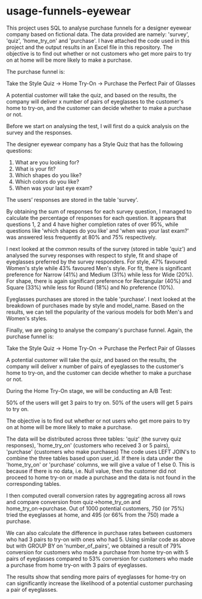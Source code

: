# usage-funnels-eyewear

This project uses SQL to analyse purchase funnels for a designer eyewear company based on fictional data. The data provided are namely: 'survey', 'quiz', 'home_try_on' and 'purchase'. I have attached the code used in this project and the output results in an Excel file in this repository. The objective is to find out whether or not customers who get more pairs to try on at home will be more likely to make a purchase.

The purchase funnel is:

Take the Style Quiz → Home Try-On → Purchase the Perfect Pair of Glasses

A potential customer will take the quiz, and based on the results, the company will deliver x number of pairs of eyeglasses to the customer's home to try-on, and the customer can decide whether to make a purchase or not.

Before we start on analysing the test, I will first do a quick analysis on the survey and the responses.

The designer eyewear company has a Style Quiz that has the following questions:
1. What are you looking for?
2. What is your fit?
3. Which shapes do you like?
4. Which colors do you like?
5. When was your last eye exam?

The users’ responses are stored in the table 'survey'.

By obtaining the sum of responses for each survey question, I managed to calculate the percentage of responses for each question. It appears that questions 1, 2 and 4 have higher completion rates of over 95%, while questions like 'which shapes do you like' and 'when was your last exam?' was answered less frequently at 80% and 75% respectively.

I next looked at the common results of the survey (stored in table 'quiz') and analysed the survey responses with respect to style, fit and shape of eyeglasses preferred by the survey responders. For style, 47% favoured Women's style while 43% favoured Men's style. For fit, there is significant preference for Narrow (41%) and Medium (31%) while less for Wide (20%). For shape, there is again significant preference for Rectangular (40%) and Square (33%) while less for Round (18%) and No preference (10%).

Eyeglasses purchases are stored in the table 'purchase'. I next looked at the breakdown of purchases made by style and model_name. Based on the results, we can tell the popularity of the various models for both Men's and Women's styles.

Finally, we are going to analyse the company's purchase funnel. Again, the purchase funnel is:

Take the Style Quiz → Home Try-On → Purchase the Perfect Pair of Glasses

A potential customer will take the quiz, and based on the results, the company will deliver x number of pairs of eyeglasses to the customer's home to try-on, and the customer can decide whether to make a purchase or not.

During the Home Try-On stage, we will be conducting an A/B Test:

50% of the users will get 3 pairs to try on.
50% of the users will get 5 pairs to try on.

The objective is to find out whether or not users who get more pairs to try on at home will be more likely to make a purchase.

The data will be distributed across three tables: 'quiz' (the survey quiz responses), 'home_try_on' (customers who received 3 or 5 pairs), 'purchase' (customers who make purchases) The code uses LEFT JOIN's to combine the three tables based upon user_id. If there is data under the 'home_try_on' or 'purchase' columns, we will give a value of 1 else 0. This is because if there is no data, i.e. Null value, then the customer did not proceed to home try-on or made a purchase and the data is not found in the corresponding tables. 

I then computed overall conversion rates by aggregating across all rows and compare conversion from quiz→home_try_on and home_try_on→purchase. Out of 1000 potential customers, 750 (or 75%) tried the eyeglasses at home, and 495 (or 66% from the 750) made a purchase.

We can also calculate the difference in purchase rates between customers who had 3 pairs to try-on with ones who had 5. Using similar code as above but with GROUP BY on 'number_of_pairs', we obtained a result of 79% conversion for customers who made a purchase from home try-on with 5 pairs of eyeglasses compared to 53% conversion for customers who made a purchase from home try-on with 3 pairs of eyeglasses. 

The results show that sending more pairs of eyeglasses for home-try on can significantly increase the likelihood of a potential customer purchasing a pair of eyeglasses.


